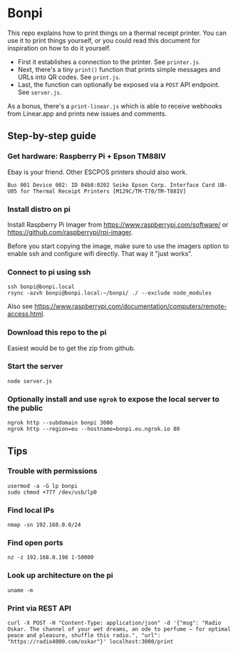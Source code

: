 # Bonpi

This repo explains how to print things on a thermal receipt printer. You can use it to print things yourself, or you could read this document for inspiration on how to do it yourself.

- First it establishes a connection to the printer. See `printer.js`. 
- Next, there's a tiny `print()` function that prints simple messages and URLs into QR codes. See `print.js`.
- Last, the function can optionally be exposed via a `POST` API endpoint. See `server.js`.

As a bonus, there's a `print-linear.js` which is able to receive webhooks from Linear.app and prints new issues and comments.

## Step-by-step guide

### Get hardware: Raspberry Pi + Epson TM88IV

Ebay is your friend. Other ESCPOS printers should also work.

	Bus 001 Device 002: ID 04b8:0202 Seiko Epson Corp. Interface Card UB-U05 for Thermal Receipt Printers [M129C/TM-T70/TM-T88IV]

### Install distro on pi

Install Raspberry Pi Imager from https://www.raspberrypi.com/software/ or https://github.com/raspberrypi/rpi-imager.

Before you start copying the image, make sure to use the imagers option to enable ssh and configure wifi directly. That way it "just works".

### Connect to pi using ssh

	ssh bonpi@bonpi.local
	rsync -azvh bonpi@bonpi.local:~/bonpi/ ./ --exclude node_modules

Also see https://www.raspberrypi.com/documentation/computers/remote-access.html.

### Download this repo to the pi

Easiest would be to get the zip from github.

### Start the server

	node server.js

### Optionally install and use `ngrok` to expose the local server to the public

    ngrok http --subdomain bonpi 3000
    ngrok http --region=eu --hostname=bonpi.eu.ngrok.io 80

## Tips

### Trouble with permissions

	usermod -a -G lp bonpi
	sudo chmod +777 /dev/usb/lp0

### Find local IPs

	nmap -sn 192.168.0.0/24

### Find open ports

	nz -z 192.168.0.198 1-50000

### Look up architecture on the pi

	uname -m

### Print via REST API

	curl -X POST -H "Content-Type: application/json" -d '{"msg": "Radio Oskar. The channel of your wet dreams, an ode to perfume — for optimal peace and pleasure, shuffle this radio.", "url": "https://radio4000.com/oskar"}' localhost:3000/print

